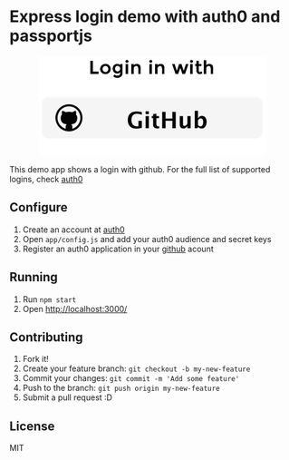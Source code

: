 # Express login demo with auth0 and passportjs

<p align="center">
  <img src="screenshot.png" alt="login screenshot">
</p>

This demo app shows a login with github.
For the full list of supported logins, check [auth0](https://auth0.com)

## Configure
1. Create an account at [auth0](https://auth0.com)
1. Open `app/config.js` and add your auth0 audience and secret keys
1. Register an auth0 application in your [github](https://github.com) acount

## Running
1. Run `npm start`
1. Open <http://localhost:3000/>

## Contributing
1. Fork it!
2. Create your feature branch: `git checkout -b my-new-feature`
3. Commit your changes: `git commit -m 'Add some feature'`
4. Push to the branch: `git push origin my-new-feature`
5. Submit a pull request :D

## License
MIT
